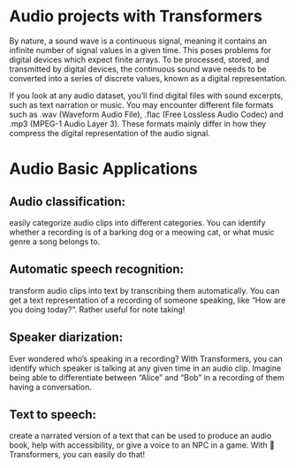 # Audio projects with Transformers
By nature, a sound wave is a continuous signal, meaning it contains an infinite number of signal values in a given time. This poses problems for digital devices which expect finite arrays. To be processed, stored, and transmitted by digital devices, the continuous sound wave needs to be converted into a series of discrete values, known as a digital representation.

If you look at any audio dataset, you’ll find digital files with sound excerpts, such as text narration or music. You may encounter different file formats such as .wav (Waveform Audio File), .flac (Free Lossless Audio Codec) and .mp3 (MPEG-1 Audio Layer 3). These formats mainly differ in how they compress the digital representation of the audio signal.

# Audio Basic Applications

## Audio classification:
easily categorize audio clips into different categories. You can identify whether a recording is of a barking dog or a meowing cat, or what music genre a song belongs to.

## Automatic speech recognition:
transform audio clips into text by transcribing them automatically. You can get a text representation of a recording of someone speaking, like “How are you doing today?“. Rather useful for note taking!
## Speaker diarization:
Ever wondered who’s speaking in a recording? With Transformers, you can identify which speaker is talking at any given time in an audio clip. Imagine being able to differentiate between “Alice” and “Bob” in a recording of them having a conversation.
## Text to speech:
create a narrated version of a text that can be used to produce an audio book, help with accessibility, or give a voice to an NPC in a game. With 🤗 Transformers, you can easily do that!